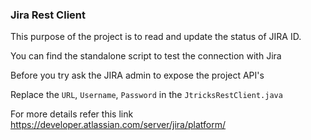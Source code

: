 ### Jira Rest Client
This purpose of the project is to read and update the status of JIRA ID.

You can find the standalone script to test the connection with Jira

Before you try ask the JIRA admin to expose the project API's

Replace the `URL`, `Username`, `Password` in the `JtricksRestClient.java`

For more details refer this link
https://developer.atlassian.com/server/jira/platform/
